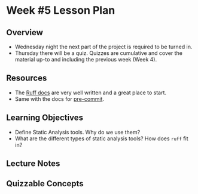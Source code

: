 # Week #5 Lesson Plan

## Overview
- Wednesday night the next part of the project is required to be turned in.
- Thursday there will be a quiz. Quizzes are cumulative and cover the material up-to and including the previous week (Week 4).

## Resources
- The [Ruff docs](https://docs.astral.sh/ruff/) are very well written and a great place to start. 
- Same with the docs for [pre-commit](https://pre-commit.com/).

## Learning Objectives

- Define Static Analysis tools. Why do we use them?
- What are the different types of static analysis tools? How does `ruff` fit in?

 
## Lecture Notes



## Quizzable Concepts

